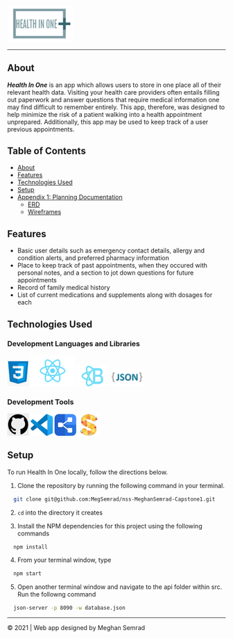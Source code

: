 <img src="./src/images/logo2.png" width="30%"> </img>

---
## About 
***Health In One*** is an app which allows users to store in one place all of their relevant health data. Visiting your health care providers often entails filling out paperwork and answer questions that require medical information one may find difficult to remember entirely. This app, therefore, was designed to help minimize the risk of a patient walking into a health appointment unprepared. Additionally, this app may be used to keep track of a user previous appointments. 



## Table of Contents
  * [About](#about)
  * [Features](#features)
  * [Technologies Used](#technologies-used)
  * [Setup](#setup)
  * [Appendix 1: Planning Documentation](#appendix-1-planning-documentation)
    * [ERD](#erd)
    * [Wireframes](#wireframes)



## Features
* Basic user details such as emergency contact details, allergy and condition alerts, and preferred pharmacy information
* Place to keep track of past appointments, when they occured with personal notes, and a section to jot down questions for future appointments
* Record of family medical history
* List of current medications and supplements along with dosages for each



## Technologies Used
  ### Development Languages and Libraries
  <img src="./src/images/css.png" width="10%"></img>   <img src="./src/images/react.png" width="20%"></img> 
  <img src="./src/images/reactBootstrap.png" width="15%"></img>   <img src="./src/images/json.png" width="15%"></img>

  ### Development Tools
  <img src="./src/images/github.png" width="10%"></img>   <img src="./src/images/vscode.jpeg" width="10%"></img>
  <img src="./src/images/dbdiagram.png" width="10%" heigh="10%"></img>   <img src="./src/images/sketchboard.jpeg" width="10%"></img> 



## Setup
  To run Health In One locally, follow the directions below. 

  1. Clone the repository by running the following command in your terminal.
  ```sh
    git clone git@github.com:MegSemrad/nss-MeghanSemrad-Capstone1.git
  ```
  2. `cd` into the directory it creates

  3. Install the NPM dependencies for this project using the following commands
  ```sh
    npm install
  ```

  4. From your terminal window, type
  ```sh
    npm start
  ```

  5. Open another terminal window and navigate to the api folder within src. Run the followng command
  ```sh
    json-server -p 8090 -w database.json
  ```
 _____________________________________
&copy; 2021   | Web app designed by Meghan Semrad
